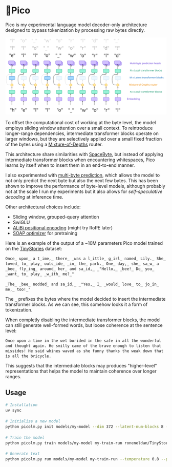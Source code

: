 # 🤏Pico

Pico is my experimental language model decoder-only architecture designed to bypass tokenization by processing raw bytes directly.

![Pico architecture](assets/architecture.svg)

To offset the computational cost of working at the byte level, the model employs sliding window attention over a small context.
To reintroduce longer-range dependencies, intermediate transformer blocks operate on larger windows, but they are selectively applied over a small fixed fraction of the bytes using a [Mixture-of-Depths](https://arxiv.org/abs/2404.02258) router.

This architecture share similarities with [SpaceByte](https://github.com/kjslag/spacebyte), but instead of applying intermediate transformer blocks when encountering whitespaces, Pico learns by itself when to insert them in an end-to-end manner.

I also experimented with [multi-byte prediction](https://arxiv.org/abs/2404.19737), which allows the model to not only predict the next byte but also the next few bytes.
This has been shown to improve the performance of byte-level models, although probably not at the scale I run my experiments but it also allows for *self-speculative decoding* at inference time.

Other architectural choices include:
- Sliding window, grouped-query attention
- SwiGLU
- [ALiBi positional encoding](https://arxiv.org/abs/2108.12409) (might try RoPE later)
- [SOAP optimizer](https://arxiv.org/abs/2409.11321) for pretraining

Here is an example of the output of a ~10M parameters Pico model trained on the [TinyStories](https://huggingface.co/datasets/roneneldan/TinyStories) dataset:

```
Once_ upon_ a t_ime,_ there_ _was a l_ittle_ g_irl_ named_ Lily._ She_ loved_ to_ play_ outs_ide_ _in_ the_ park._ One_ day,_ she_ sa_w_ a _bee_ fly_ing_ around_ her_ and sa_id,_ _"Hello,_ _bee!_ Do_ you_ _want_ to_ play_ _w_ith_ me?_"

_The_ _bee_ nodded_ and sa_id,_ _"Yes,_ I_ _would_ love_ to_ jo_in_ me,_ too!_"
```

The `_` prefixes the bytes where the model decided to insert the intermediate transformer blocks.
As we can see, this somehow looks it a form of tokenization.

When completly disabling the intermediate transformer blocks, the model can still generate well-formed words, but loose coherence at the sentence level:

```
Once upon a time in the wet borided in the safe in all the wonderful and thought again. He smilly came of the brave enough to listen that missides! He said whines waved as she funny thanks the weak down that is all the bricycle.
```

This suggests that the intermediate blocks may produces "higher-level" representations that helps the model to maintain coherence over longer ranges.

## Usage

```bash
# Installation
uv sync

# Initialize a new model
python picolm.py init models/my-model --dim 372 --latent-num-blocks 8 --fb-att-window-size 32

# Train the model
python picolm.py train models/my-model my-train-run roneneldan/TinyStories --dataset-column-name text --batch-size 8

# Generate text
python picolm.py run models/my-model my-train-run --temperature 0.8 --prompt "Once upon a time"
```